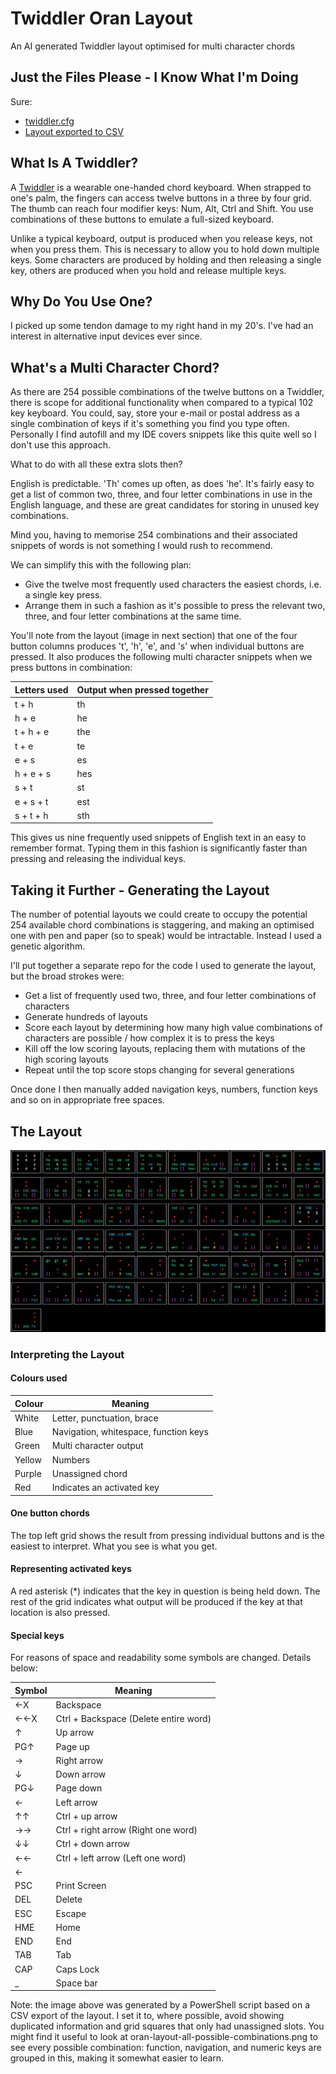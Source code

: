 # Twiddler Oran Layout

An AI generated Twiddler layout optimised for multi character chords

## Just the Files Please - I Know What I'm Doing

Sure:

- [twiddler.cfg](twiddler.cfg)
- [Layout exported to CSV](twiddler_cfg_oran.csv)

## What Is A Twiddler?

A [Twiddler](https://twiddler.tekgear.com/) is a wearable one-handed chord keyboard. When strapped to one's palm, the fingers can access twelve buttons in a three by four grid. The thumb can reach four modifier keys: Num, Alt, Ctrl and Shift. You use combinations of these buttons to emulate a full-sized keyboard.

Unlike a typical keyboard, output is produced when you release keys, not when you press them. This is necessary to allow you to hold down multiple keys. Some characters are produced by holding and then releasing a single key, others are produced when you hold and release multiple keys.

## Why Do You Use One?

I picked up some tendon damage to my right hand in my 20's. I've had an interest in alternative input devices ever since.

## What's a Multi Character Chord?

As there are 254 possible combinations of the twelve buttons on a Twiddler, there is scope for additional functionality when compared to a typical 102 key keyboard. You could, say, store your e-mail or postal address as a single combination of keys if it's something you find you type often. Personally I find autofill and my IDE covers snippets like this quite well so I don't use this approach.

What to do with all these extra slots then?

English is predictable. 'Th' comes up often, as does 'he'. It's fairly easy to get a list of common two, three, and four letter combinations in use in the English language, and these are great candidates for storing in unused key combinations.

Mind you, having to memorise 254 combinations and their associated snippets of words is not something I would rush to recommend.

We can simplify this with the following plan:

- Give the twelve most frequently used characters the easiest chords, i.e. a single key press.
- Arrange them in such a fashion as it's possible to press the relevant two, three, and four letter combinations at the same time.

You'll note from the layout (image in next section) that one of the four button columns produces 't', 'h', 'e', and 's' when individual buttons are pressed. It also produces the following multi character snippets when we press buttons in combination:

| Letters used | Output when pressed together |
| ------------ | ---------------------------- |
| t + h        | th                           |
| h + e        | he                           |
| t + h + e    | the                          |
| t + e        | te                           |
| e + s        | es                           |
| h + e + s    | hes                          |
| s + t        | st                           |
| e + s + t    | est                          |
| s + t + h    | sth                          |

This gives us nine frequently used snippets of English text in an easy to remember format. Typing them in this fashion is significantly faster than pressing and releasing the individual keys.

## Taking it Further - Generating the Layout

The number of potential layouts we could create to occupy the potential 254 available chord combinations is staggering, and making an optimised one with pen and paper (so to speak) would be intractable. Instead I used a genetic algorithm.

I'll put together a separate repo for the code I used to generate the layout, but the broad strokes were:

- Get a list of frequently used two, three, and four letter combinations of characters
- Generate hundreds of layouts
- Score each layout by determining how many high value combinations of characters are possible / how complex it is to press the keys
- Kill off the low scoring layouts, replacing them with mutations of the high scoring layouts
- Repeat until the top score stops changing for several generations

Once done I then manually added navigation keys, numbers, function keys and so on in appropriate free spaces.

## The Layout

![Colour coded chart](oran-layout-reduced-duplicates.png)

### Interpreting the Layout

#### Colours used

| Colour | Meaning                               |
| ------ | ------------------------------------- |
| White  | Letter, punctuation, brace            |
| Blue   | Navigation, whitespace, function keys |
| Green  | Multi character output                |
| Yellow | Numbers                               |
| Purple | Unassigned chord                      |
| Red    | Indicates an activated key            |

#### One button chords

The top left grid shows the result from pressing individual buttons and is the easiest to interpret. What you see is what you get.

#### Representing activated keys

A red asterisk (*) indicates that the key in question is being held down. The rest of the grid indicates what output will be produced if the key at that location is also pressed.

#### Special keys

For reasons of space and readability some symbols are changed. Details below:

| Symbol | Meaning                               |
| ------ | ------------------------------------- |
| ←X     | Backspace                             |
| ←←X    | Ctrl + Backspace (Delete entire word) |
| ↑      | Up arrow                              |
| PG↑    | Page up                               |
| →      | Right arrow                           |
| ↓      | Down arrow                            |
| PG↓    | Page down                             |
| ←      | Left arrow                            |
| ↑↑     | Ctrl + up arrow                       |
| →→     | Ctrl + right arrow (Right one word)   |
| ↓↓     | Ctrl + down arrow                     |
| ←←     | Ctrl + left arrow (Left one word)     |
| ←|     | Enter                                 |
| PSC    | Print Screen                          |
| DEL    | Delete                                |
| ESC    | Escape                                |
| HME    | Home                                  |
| END    | End                                   |
| TAB    | Tab                                   |
| CAP    | Caps Lock                             |
| _      | Space bar                             |

Note: the image above was generated by a PowerShell script based on a CSV export of the layout. I set it to, where possible, avoid showing duplicated information and grid squares that only had unassigned slots. You might find it useful to look at oran-layout-all-possible-combinations.png to see every possible combination: function, navigation, and numeric keys are grouped in this, making it somewhat easier to learn.